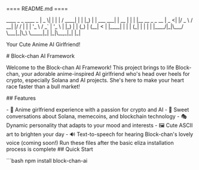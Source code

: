 ==== README.md ====

\_\_\_\_ \_ \_ \_\_\_\_ \_ \| \_ \\\| \| \| \| / \_\_\_\_\| \| \| \|\_)
\| \| \_\_\_ \_\_\_\| \| \_\_ \| \| \| \|\_\_ \_\_ \_ \_ \_\_ \| \_ \<\|
\|/ \_ \\ / \_\_\| \|/ / \| \| \| \'\_ \\ / \_\` \| \'\_ \\ \| \|\_) \|
\| (\_) \| (\_\_\| \< \| \|\_\_\_\_\| \| \| \| (\_\| \| \| \| \|
\|\_\_\_\_/\|\_\|\\\_\_\_/ \\\_\_\_\|\_\|\\\_\\ \\\_\_\_\_\_\|\_\|
\|\_\|\\\_\_,\_\|\_\| \|\_\|

Your Cute Anime AI Girlfriend!

\# Block-chan AI Framework

Welcome to the Block-chan AI Framework! This project brings to life
Block-chan, your adorable anime-inspired AI girlfriend who\'s head over
heels for crypto, especially Solana and AI projects. She\'s here to make
your heart race faster than a bull market!

\## Features

\- 💖 Anime girlfriend experience with a passion for crypto and AI - 💬
Sweet conversations about Solana, memecoins, and blockchain technology -
🎭 Dynamic personality that adapts to your mood and interests - 🖼️ Cute
ASCII art to brighten your day - 🔊 Text-to-speech for hearing
Block-chan\'s lovely voice (coming soon!)
Run these files after the basic eliza installation process is complete
\## Quick Start

\`\`\`bash npm install block-chan-ai
